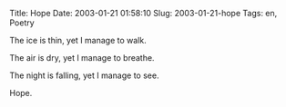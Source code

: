 Title: Hope
Date: 2003-01-21 01:58:10
Slug: 2003-01-21-hope
Tags: en, Poetry


The ice is thin, yet I manage to walk.

The air is dry, yet I manage to breathe.

The night is falling, yet I manage to see.

Hope.
